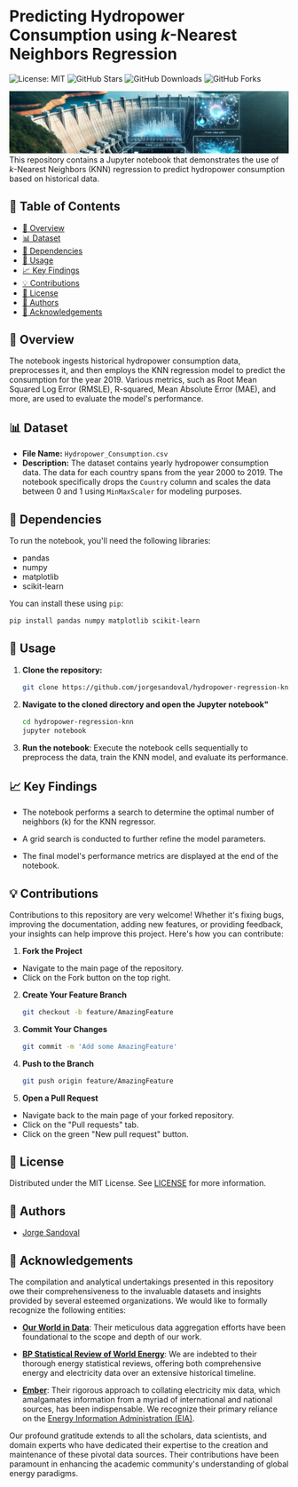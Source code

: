 # Predicting Hydropower Consumption using *k*-Nearest Neighbors Regression

![License: MIT](https://img.shields.io/badge/License-MIT-yellow.svg)
![GitHub Stars](https://img.shields.io/github/stars/jorgesandoval/hydropower-regression-knn.svg)
![GitHub Downloads](https://img.shields.io/github/downloads/jorgesandoval/hydropower-regression-knn/total.svg)
![GitHub Forks](https://img.shields.io/github/forks/jorgesandoval/hydropower-regression-knn.svg)

![Alt text](images/hydropower.png)
This repository contains a Jupyter notebook that demonstrates the use of *k*-Nearest Neighbors (KNN) regression to predict hydropower consumption based on historical data.

## 📖 Table of Contents
  - [📌 Overview](#-overview)
  - [📊 Dataset](#-dataset)
  - [🔧 Dependencies](#-dependencies)
  - [🚀 Usage](#-usage)
  - [📈 Key Findings](#-key-findings)
  - [💡 Contributions](#-contributions)
  - [📜 License](#-license)
  - [👤 Authors](#-authors)
  - [🙌 Acknowledgements](#-acknowledgements)

## 📌 Overview
The notebook ingests historical hydropower consumption data, preprocesses it, and then employs the KNN regression model to predict the consumption for the year 2019. Various metrics, such as Root Mean Squared Log Error (RMSLE), R-squared, Mean Absolute Error (MAE), and more, are used to evaluate the model's performance.

## 📊 Dataset

- **File Name:** `Hydropower_Consumption.csv`
- **Description:** The dataset contains yearly hydropower consumption data. The data for each country spans from the year 2000 to 2019. The notebook specifically drops the `Country` column and scales the data between 0 and 1 using `MinMaxScaler` for modeling purposes.

## 🔧 Dependencies

To run the notebook, you'll need the following libraries:

- pandas
- numpy
- matplotlib
- scikit-learn

You can install these using `pip`:

```bash
pip install pandas numpy matplotlib scikit-learn
```

## 🚀 Usage

1. **Clone the repository:**

   ```bash
   git clone https://github.com/jorgesandoval/hydropower-regression-knn.git
    ```
2. **Navigate to the cloned directory and open the Jupyter notebook"**

    ```bash
    cd hydropower-regression-knn
    jupyter notebook
    ```
3. **Run the notebook**: Execute the notebook cells sequentially to preprocess the data, train the KNN model, and evaluate its performance.

## 📈 Key Findings
* The notebook performs a search to determine the optimal number of neighbors (k) for the KNN regressor.

* A grid search is conducted to further refine the model parameters.

* The final model's performance metrics are displayed at the end of the notebook.

## 💡 Contributions

Contributions to this repository are very welcome! Whether it's fixing bugs, improving the documentation, adding new features, or providing feedback, your insights can help improve this project. Here's how you can contribute:

1. **Fork the Project**
* Navigate to the main page of the repository.
* Click on the Fork button on the top right.

2. **Create Your Feature Branch**
    ```bash
    git checkout -b feature/AmazingFeature
    ```

3. **Commit Your Changes**
    ```bash
    git commit -m 'Add some AmazingFeature'
    ```
4. **Push to the Branch**
    ```bash
    git push origin feature/AmazingFeature
    ```
5. **Open a Pull Request**
* Navigate back to the main page of your forked repository.
* Click on the "Pull requests" tab.
* Click on the green "New pull request" button.


## 📜 License

Distributed under the MIT License. See [LICENSE](https://opensource.org/licenses/MIT) for more information.

## 👤 Authors
* [Jorge Sandoval](https://www.linkedin.com/in/jorge-g-sandoval/)

## 🙌 Acknowledgements

The compilation and analytical undertakings presented in this repository owe their comprehensiveness to the invaluable datasets and insights provided by several esteemed organizations. We would like to formally recognize the following entities:

- **[Our World in Data](https://ourworldindata.org/)**: Their meticulous data aggregation efforts have been foundational to the scope and depth of our work.

- **[BP Statistical Review of World Energy](https://www.bp.com/en/global/corporate/energy-economics/statistical-review-of-world-energy.html)**: We are indebted to their thorough energy statistical reviews, offering both comprehensive energy and electricity data over an extensive historical timeline.

- **[Ember](https://ember-climate.org/data/)**: Their rigorous approach to collating electricity mix data, which amalgamates information from a myriad of international and national sources, has been indispensable. We recognize their primary reliance on the [Energy Information Administration (EIA)](https://www.eia.gov/).

Our profound gratitude extends to all the scholars, data scientists, and domain experts who have dedicated their expertise to the creation and maintenance of these pivotal data sources. Their contributions have been paramount in enhancing the academic community's understanding of global energy paradigms.
